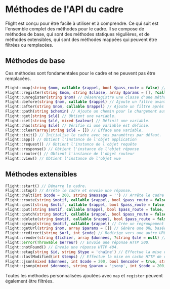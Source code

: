 # Méthodes de l'API du cadre

Flight est conçu pour être facile à utiliser et à comprendre. Ce qui suit est l'ensemble complet
des méthodes pour le cadre. Il se compose de méthodes de base, qui sont des méthodes statiques régulières,
et de méthodes extensibles, qui sont des méthodes mappées qui peuvent être filtrées
ou remplacées.

## Méthodes de base

Ces méthodes sont fondamentales pour le cadre et ne peuvent pas être remplacées.

```php
Flight::map(string $nom, callable $rappel, bool $pass_route = false) // Crée une méthode de cadre personnalisée.
Flight::register(string $nom, string $classe, array $params = [], ?callable $rappel = null) // Enregistre une classe dans une méthode de cadre.
Flight::unregister(string $nom) // Désenregistre une classe d'une méthode de cadre.
Flight::before(string $nom, callable $rappel) // Ajoute un filtre avant une méthode de cadre.
Flight::after(string $nom, callable $rappel) // Ajoute un filtre après une méthode de cadre.
Flight::path(string $chemin) // Ajoute un chemin pour le chargement automatique des classes.
Flight::get(string $clé) // Obtient une variable.
Flight::set(string $clé, mixed $valeur) // Définit une variable.
Flight::has(string $clé) // Vérifie si une variable est définie.
Flight::clear(array|string $clé = []) // Efface une variable.
Flight::init() // Initialise le cadre avec ses paramètres par défaut.
Flight::app() // Obtient l'instance de l'objet application
Flight::request() // Obtient l'instance de l'objet requête
Flight::response() // Obtient l'instance de l'objet réponse
Flight::router() // Obtient l'instance de l'objet routeur
Flight::view() // Obtient l'instance de l'objet vue
```

## Méthodes extensibles

```php
Flight::start() // Démarre le cadre.
Flight::stop() // Arrête le cadre et envoie une réponse.
Flight::halt(int $code = 200, string $message = '') // Arrête le cadre avec un code d'état et un message facultatifs.
Flight::route(string $motif, callable $rappel, bool $pass_route = false, string $alias = '') // Associe un motif URL à un rappel.
Flight::post(string $motif, callable $rappel, bool $pass_route = false, string $alias = '') // Associe un motif URL de requête POST à un rappel.
Flight::put(string $motif, callable $rappel, bool $pass_route = false, string $alias = '') // Associe un motif URL de requête PUT à un rappel.
Flight::patch(string $motif, callable $rappel, bool $pass_route = false, string $alias = '') // Associe un motif URL de requête PATCH à un rappel.
Flight::delete(string $motif, callable $rappel, bool $pass_route = false, string $alias = '') // Associe un motif URL de requête DELETE à un rappel.
Flight::group(string $motif, callable $rappel) // Crée un regroupement pour les URL, le motif doit être une chaîne.
Flight::getUrl(string $nom, array $params = []) // Génère une URL basée sur un alias de route.
Flight::redirect(string $url, int $code) // Redirige vers une autre URL.
Flight::render(string $fichier, array $données, ?string $clé = null) // Rend un fichier de modèle.
Flight::error(Throwable $erreur) // Envoie une réponse HTTP 500.
Flight::notFound() // Envoie une réponse HTTP 404.
Flight::etag(string $id, string $type = 'chaîne') // Effectue la mise en cache HTTP ETag.
Flight::lastModified(int $temps) // Effectue la mise en cache HTTP de dernière modification.
Flight::json(mixed $donnees, int $code = 200, bool $encoder = true, string $jeu_caractères = 'utf8', int $option) // Envoie une réponse JSON.
Flight::jsonp(mixed $donnees, string $param = 'jsonp', int $code = 200, bool $encoder = true, string $jeu_caractères = 'utf8', int $option) // Envoie une réponse JSONP.
```

Toutes les méthodes personnalisées ajoutées avec `map` et `register` peuvent également être filtrées.